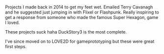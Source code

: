 Projects I made back in 2014 to get my feet wet. Emailed Terry Cavanagh and he suggested just jumping in with Flixel or Flashpunk. Really inspiring to get a response from someone who made the famous Super Hexagon, game I loved. 

These projects suck haha DuckStory3 is the most complete. 

I've since moved on to LOVE2D for gameprototyping but these were great first steps.